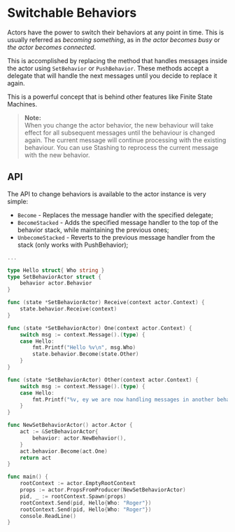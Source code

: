 # Switchable Behaviors

Actors have the power to switch their behaviors at any point in time. This is usually referred as *becoming something*,
as in *the actor becomes busy* or *the actor becomes connected*.

This is accomplished by replacing the method that handles messages inside the actor using `SetBehavior`
or `PushBehavior`.
These methods accept a delegate that will handle the next messages until you decide to replace it again.

This is a powerful concept that is behind other features like Finite State Machines.

> **Note:**<br /> When you change the actor behavior, the new behaviour will take effect for all subsequent messages
> until the behaviour is changed again. The current message will continue processing with the existing behaviour.
> You can use Stashing to reprocess the current message with the new behavior.

## API

The API to change behaviors is available to the actor instance is very simple:

* `Become` - Replaces the message handler with the specified delegate;
* `BecomeStacked` - Adds the specified message handler to the top of the behavior stack, while maintaining the previous
  ones;
* `UnbecomeStacked` - Reverts to the previous message handler from the stack (only works with PushBehavior);

```go
...

type Hello struct{ Who string }
type SetBehaviorActor struct {
	behavior actor.Behavior
}

func (state *SetBehaviorActor) Receive(context actor.Context) {
	state.behavior.Receive(context)
}

func (state *SetBehaviorActor) One(context actor.Context) {
	switch msg := context.Message().(type) {
	case Hello:
		fmt.Printf("Hello %v\n", msg.Who)
		state.behavior.Become(state.Other)
	}
}

func (state *SetBehaviorActor) Other(context actor.Context) {
	switch msg := context.Message().(type) {
	case Hello:
		fmt.Printf("%v, ey we are now handling messages in another behavior", msg.Who)
	}
}

func NewSetBehaviorActor() actor.Actor {
	act := &SetBehaviorActor{
		behavior: actor.NewBehavior(),
	}
	act.behavior.Become(act.One)
	return act
}

func main() {
	rootContext := actor.EmptyRootContext
	props := actor.PropsFromProducer(NewSetBehaviorActor)
	pid, _ := rootContext.Spawn(props)
	rootContext.Send(pid, Hello{Who: "Roger"})
	rootContext.Send(pid, Hello{Who: "Roger"})
	console.ReadLine()
}
```